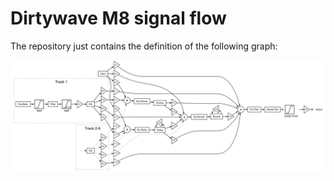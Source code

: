 # Dirtywave M8 signal flow

The repository just contains the definition of the following graph:

![Graph of the graph flow](m8_instr_sig_path.png)
